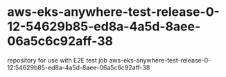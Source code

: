 # aws-eks-anywhere-test-release-0-12-54629b85-ed8a-4a5d-8aee-06a5c6c92aff-38
repository for use with E2E test job aws-eks-anywhere-test-release-0-12:54629b85-ed8a-4a5d-8aee-06a5c6c92aff-38

